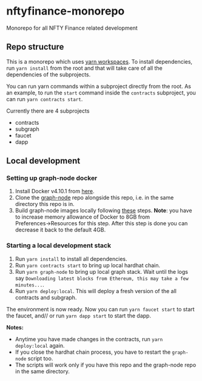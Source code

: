 # nftyfinance-monorepo
Monorepo for all NFTY Finance related development

## Repo structure

This is a monorepo which uses [yarn workspaces](https://classic.yarnpkg.com/lang/en/docs/workspaces/). To install dependencies, run `yarn install` from the root and that will take care of all the dependencies of the subprojects.

You can run yarn commands within a subproject directly from the root. As an example, to run the `start` command inside the `contracts` subproject, you can run `yarn contracts start`.

Currently there are 4 subprojects
- contracts
- subgraph
- faucet
- dapp

## Local development

### Setting up graph-node docker

1. Install Docker v4.10.1 from [here](https://docs.docker.com/desktop/release-notes/#4100).
2. Clone the [graph-node](https://github.com/graphprotocol/graph-node) repo alongside this repo, i.e. in the same directory this repo is in.
3. Build graph-node images locally following [these](https://github.com/graphprotocol/graph-node/tree/master/docker#running-graph-node-on-an-macbook-m1) steps. **Note**: you have to increase memory allowance of Docker to 8GB from Preferences→Resources for this step. After this step is done you can decrease it back to the default 4GB.

### Starting a local development stack
1. Run `yarn install` to install all dependencies.
2. Run `yarn contracts start` to bring up local hardhat chain.
3. Run `yarn graph-node` to bring up local graph stack. Wait until the logs say `Downloading latest blocks from Ethereum, this may take a few minutes...`.
4. Run `yarn deploy:local`. This will deploy a fresh version of the all contracts and subgraph.

The environment is now ready. Now you can run `yarn faucet start` to start the faucet, and// or run `yarn dapp start` to start the dapp.

**Notes:**
- Anytime you have made changes in the contracts, run `yarn deploy:local` again.
- If you close the hardhat chain process, you have to restart the `graph-node` script too.
- The scripts will work only if you have this repo and the graph-node repo in the same directory.
